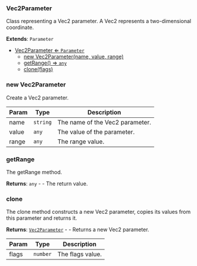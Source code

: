 <a name="Vec2Parameter"></a>

### Vec2Parameter 
Class representing a Vec2 parameter.
A Vec2 represents a two-dimensional coordinate.


**Extends**: <code>Parameter</code>  

* [Vec2Parameter ⇐ <code>Parameter</code>](#Vec2Parameter)
    * [new Vec2Parameter(name, value, range)](#new-Vec2Parameter)
    * [getRange() ⇒ <code>any</code>](#getRange)
    * [clone(flags)](#clone)

<a name="new_Vec2Parameter_new"></a>

### new Vec2Parameter
Create a Vec2 parameter.


| Param | Type | Description |
| --- | --- | --- |
| name | <code>string</code> | The name of the Vec2 parameter. |
| value | <code>any</code> | The value of the parameter. |
| range | <code>any</code> | The range value. |

<a name="Vec2Parameter+getRange"></a>

### getRange
The getRange method.


**Returns**: <code>any</code> - - The return value.  
<a name="Vec2Parameter+clone"></a>

### clone
The clone method constructs a new Vec2 parameter, copies its values
from this parameter and returns it.


**Returns**: [<code>Vec2Parameter</code>](#Vec2Parameter) - - Returns a new Vec2 parameter.  

| Param | Type | Description |
| --- | --- | --- |
| flags | <code>number</code> | The flags value. |


